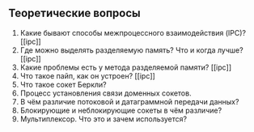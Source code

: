 ## Теоретические вопросы

1. Какие бывают способы межпроцесcного взаимодействия (IPC)? [[ipc]]
2. Где можно выделять разделяемую память? Что и когда лучше? [[ipc]]
3. Какие проблемы есть у метода разделяемой памяти? [[ipc]]
4. Что такое пайп, как он устроен? [[ipc]]
5. Что такое сокет Беркли?
6. Процесс установления связи доменных сокетов.
7. В чём различие потоковой и датаграммной передачи данных?
8. Блокирующие и неблокирующие сокеты в чём различие?
9. Мультиплексор. Что это и зачем используется?


 